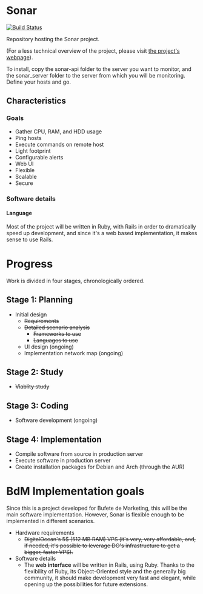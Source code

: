 Sonar
=========

[![Build Status](https://travis-ci.org/leoncastillejos/Sonar.svg?branch=master)](https://travis-ci.org/leoncastillejos/Sonar)

Repository hosting the Sonar project.

(For a less technical overview of the project, please visit [the project's webpage](https://leoncastillejos.github.io/BdM-Sonar)).

To install, copy the sonar-api folder to the server you want to monitor, and the sonar_server folder to the server from which you will be monitoring. Define your hosts and go.

<!-- vvv Must be moved to the gh-pages branch vvv -->

## Characteristics

<!-- ### Features

- Centralization of remote system administration
- Modular design
  - Input modules (I-Modules) (they feed Sonar with data about the hosts)  
  There are three kinds of I-Modules:
    - API modules
      - API modules read data from API servers.
      - API modules are two part modules. The first part is the server side, which is a piece of software designed to be run on the host to monitor, and the second part is the API reader, that is run on the machine hosting the Status Engine and acts as an interface.
    - Scan modules
      - These modules use the Sonar host to run a certain action on the remote host, such as ping, or establishing an SSH connection.
    - Shell modules
      - These modules open a shell in the remote host to run commands remotely, such as `apt-get update` or `sudo reboot`.
  - Output modules (O-modules)
    - They define the actions that must be taken when a new event is discovered.
    - O-Modules can ask the Status Engine to discriminate by event type, for example, for a mail module, we might only want to receive critical events, in order to avoid flooding the inbox.
 -->

### Goals
- Gather CPU, RAM, and HDD usage
- Ping hosts
- Execute commands on remote host
- Light footprint
- Configurable alerts
- Web UI
- Flexible
- Scalable
- Secure

### Software details

#### Language

Most of the project will be written in Ruby, with Rails in order to dramatically speed up development, and since it's a web based implementation, it makes sense to use Rails.

<!-- #### Why modular?

I chose a modular design to make the core logic as small as possible. Less code, usually means less bugs.  
Small codebase means it's also easier to review for potential security threats.  
It also means the Status Engine can be potentially reimplemented in a different language (maybe to support exotic hardware).  
It makes sense, in such a scenario, to separate the application's logic from the tests and the output, rather than trying to bake all the functionality into a single package (each company has their own needs, and by removing unnecessary modules, the software package gets easier to maintain, more reliable and secure).  
TL;DR: Less is more. Flexibility is essential.
 -->

# Progress

Work is divided in four stages, chronologically ordered.

## Stage 1: Planning

- Initial design
  - ~~Requirements~~
  - ~~Detailed scenario analysis~~
    - ~~Frameworks to use~~
    - ~~Languages to use~~
  - UI design (ongoing)
  - Implementation network map (ongoing)

## Stage 2: Study
- ~~Viablity study~~

## Stage 3: Coding

- Software development (ongoing)

## Stage 4: Implementation

- Compile software from source in production server
- Execute software in production server
- Create installation packages for Debian and Arch (through the AUR)

# BdM Implementation goals
Since this is a project developed for Bufete de Marketing, this will be the main software implementation. However, Sonar is flexible enough to be implemented  in different scenarios.
- Hardware requirements
  - ~~DigitalOcean's 5$ (512 MB RAM) VPS (it's very, very affordable, and, if needed, it's possible to leverage DO's infrastructure to get a bigger, faster VPS).~~
- Software details
  - The **web interface** will be written in Rails, using Ruby. Thanks to the flexibility of Ruby, its Object-Oriented style and the generally big community, it should make development very fast and elegant, while opening up the possibilities for future extensions.